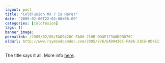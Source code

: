 ```yaml
---
layout: post
title: "ColdFusion MX 7 is Here!"
date: "2005-02-06T22:02:00+06:00"
categories: [coldfusion]
tags: []
banner_image: 
permalink: /2005/02/06/EAD9420C-FA86-216B-0D4E173A0D9B076C
oldurl: http://www.raymondcamden.com/2005/2/6/EAD9420C-FA86-216B-0D4E173A0D9B076C
---
```


The title says it all. More info <a href="http://www.macromedia.com/software/coldfusion/?promoid=home_prod_cf_082403">here</a>.